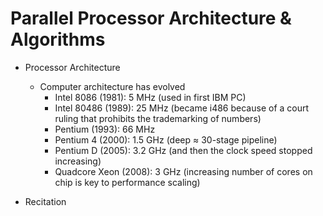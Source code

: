 # Parallel Processor Architecture & Algorithms

- Processor Architecture

  - Computer architecture has evolved
    - Intel 8086 (1981): 5 MHz (used in first IBM PC)
    - Intel 80486 (1989): 25 MHz (became i486 because of a court ruling that prohibits the trademarking of numbers)
    - Pentium (1993): 66 MHz
    - Pentium 4 (2000): 1.5 GHz (deep ≈ 30-stage pipeline)
    - Pentium D (2005): 3.2 GHz (and then the clock speed stopped increasing)
    - Quadcore Xeon (2008): 3 GHz (increasing number of cores on chip is key to performance scaling)

- Recitation
